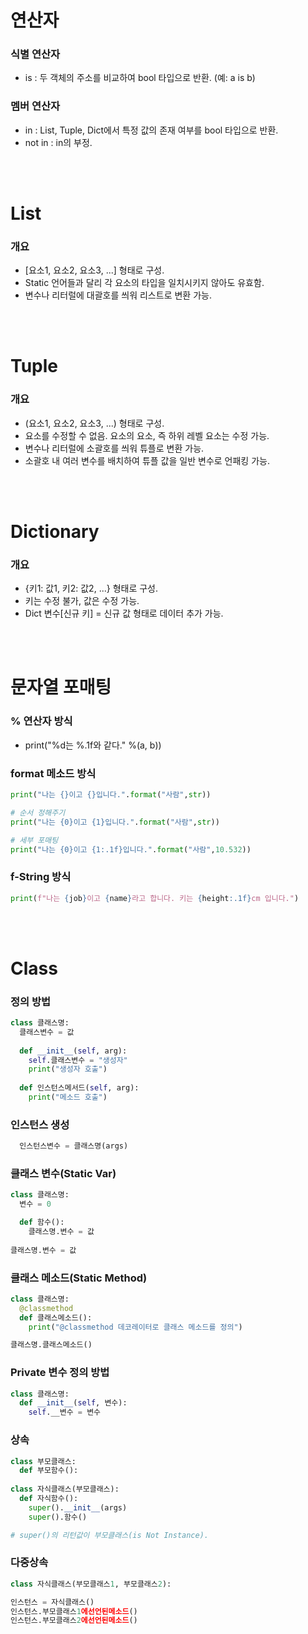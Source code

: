# 연산자

### 식별 연산자
* is : 두 객체의 주소를 비교하여 bool 타입으로 반환. (예: a is b)

### 멤버 연산자
* in : List, Tuple, Dict에서 특정 값의 존재 여부를 bool 타입으로 반환.
* not in : in의 부정.


<br><br>

# List

### 개요
* [요소1, 요소2, 요소3, ...] 형태로 구성.
* Static 언어들과 달리 각 요소의 타입을 일치시키지 않아도 유효함.
* 변수나 리터럴에 대괄호를 씌워 리스트로 변환 가능.


<br><br>

# Tuple

### 개요
* (요소1, 요소2, 요소3, ...) 형태로 구성.
* 요소를 수정할 수 없음. 요소의 요소, 즉 하위 레벨 요소는 수정 가능.
* 변수나 리터럴에 소괄호를 씌워 튜플로 변환 가능.
* 소괄호 내 여러 변수를 배치하여 튜플 값을 일반 변수로 언패킹 가능.


<br><br>

# Dictionary

### 개요
* {키1: 값1, 키2: 값2, ...} 형태로 구성.
* 키는 수정 불가, 값은 수정 가능.
* Dict 변수[신규 키] = 신규 값 형태로 데이터 추가 가능.


<br><br>

# 문자열 포매팅

### % 연산자 방식
* print("%d는 %.1f와 같다." %(a, b))

### format 메소드 방식
```python
print("나는 {}이고 {}입니다.".format("사람",str))

# 순서 정해주기
print("나는 {0}이고 {1}입니다.".format("사람",str))

# 세부 포매팅
print("나는 {0}이고 {1:.1f}입니다.".format("사람",10.532))
```

### f-String 방식
```python
print(f"나는 {job}이고 {name}라고 합니다. 키는 {height:.1f}cm 입니다.")
```



<br><br>

# Class
### 정의 방법
```python
class 클래스명:
  클래스변수 = 값
  
  def __init__(self, arg):
    self.클래스변수 = "생성자"
    print("생성자 호출")
    
  def 인스턴스메서드(self, arg):
    print("메소드 호출")
```

### 인스턴스 생성
```python
  인스턴스변수 = 클래스명(args)
```

### 클래스 변수(Static Var)
```python
class 클래스명:
  변수 = 0

  def 함수():
    클래스명.변수 = 값
    
클래스명.변수 = 값
```

### 클래스 메소드(Static Method)
```python
class 클래스명:
  @classmethod
  def 클래스메소드():
    print("@classmethod 데코레이터로 클래스 메소드를 정의")

클래스명.클래스메소드()
```

### Private 변수 정의 방법
```python
class 클래스명:
  def __init__(self, 변수):
    self.__변수 = 변수
```

### 상속
```python
class 부모클래스:
  def 부모함수():
  
class 자식클래스(부모클래스):
  def 자식함수():
    super().__init__(args)
    super().함수()

# super()의 리턴값이 부모클래스(is Not Instance).
```

### 다중상속
```python
class 자식클래스(부모클래스1, 부모클래스2):

인스턴스 = 자식클래스()
인스턴스.부모클래스1에선언된메소드()
인스턴스.부모클래스2에선언된메소드()
```
